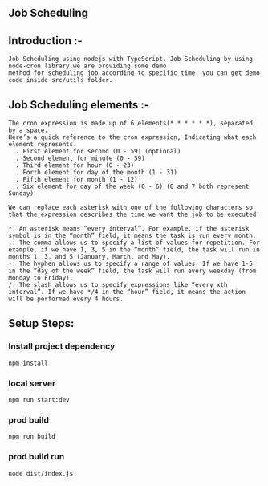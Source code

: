 ## Job Scheduling 

## Introduction :-
    Job Scheduling using nodejs with TypeScript. Job Scheduling by using node-cron library.we are providing some demo
    method for scheduling job according to specific time. you can get demo code inside src/utils folder.

## Job Scheduling elements :-
    The cron expression is made up of 6 elements(* * * * * *), separated by a space.
    Here’s a quick reference to the cron expression, Indicating what each element represents.
      . First element for second (0 - 59) (optional)
      . Second element for minute (0 - 59)
      . Third element for hour (0 - 23)
      . Forth element for day of the month (1 - 31)
      . Fifth element for month (1 - 12)
      . Six element for day of the week (0 - 6) (0 and 7 both represent Sunday)

    We can replace each asterisk with one of the following characters so that the expression describes the time we want the job to be executed:

    *: An asterisk means “every interval”. For example, if the asterisk symbol is in the “month” field, it means the task is run every month.
    ,: The comma allows us to specify a list of values for repetition. For example, if we have 1, 3, 5 in the “month” field, the task will run in months 1, 3, and 5 (January, March, and May).
    -: The hyphen allows us to specify a range of values. If we have 1-5 in the “day of the week” field, the task will run every weekday (from Monday to Friday).
    /: The slash allows us to specify expressions like “every xth interval”. If we have */4 in the “hour” field, it means the action will be performed every 4 hours.

    

## Setup Steps:
### Install project dependency
`npm install`
### local server
`npm run start:dev`
### prod build
`npm run build`
### prod build run
`node dist/index.js`